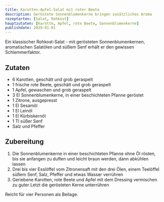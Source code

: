 ```yaml
---
title: Karotten-Apfel-Salat mit roter Beete
description: Geröstete Sonnenblumenkerne bringen zusätzliches Aroma
rezeptarten: [Salat, Rohkost]
hauptzutaten: [Karotte, Apfel, rote Beete, Sonnenblumenkerne]
publishdate: 2019-01-01
---
```


Ein klassischer Rohkost-Salat - mit gerösteten Sonnenblumenkernen, aromatischen Salatölen und süßem Senf erhält er den gewissen Schlemmerfaktor.

## Zutaten

- 6 Karotten, geschält und grob geraspelt
- 1 frische rote Beete, geschält und grob geraspelt
- 1 Apfel, gewaschen und grob geraspelt
- 3 El Sonnenblumenkerne, in einer beschichteten Pfanne geröstet
- 1 Zitrone, ausgepresst
- 1 El Sesamöl
- 1 El Leinöl
- 1 El Kürbiskernöl
- 1 Tl süßer Senf
- Salz und Pfeffer


## Zubereitung

1. Die Sonnenblumenkerne in einer beschichteten Pfanne ohne Öl rösten, bis sie anfangen zu duften und leicht braun werden, dann abkühlen lassen
2. Drei bis vier Esslöffel vom Zitronensaft mit den drei Ölen, einem Teelöffel süßem Senf, Salz, Pfeffer und etwas Wasser verrühren
3. Geriebene Karotten, rote Beete und Apfel mit dem Dressing vermischen zu guter Letzt die gerösteten Kerne unterrühren

Reicht für vier Personen als Beilage.
